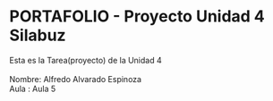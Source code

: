 # PORTAFOLIO - Proyecto Unidad 4 Silabuz
Esta es la Tarea(proyecto) de la Unidad 4 <br><br>
Nombre: Alfredo Alvarado Espinoza <br>
Aula : Aula 5
